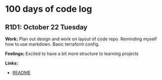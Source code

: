 # 100 days of code log

## R1D1: October 22 Tuesday

**Work:** Plan out design and work on layout of code repo. Reminding myself how to use markdown. Basic terraform config.

**Feelings:** Excited to have a bit more structure to learning projects

**Links:**
* [README](https://github.com/coreyvan/100days/blob/master/README.md)